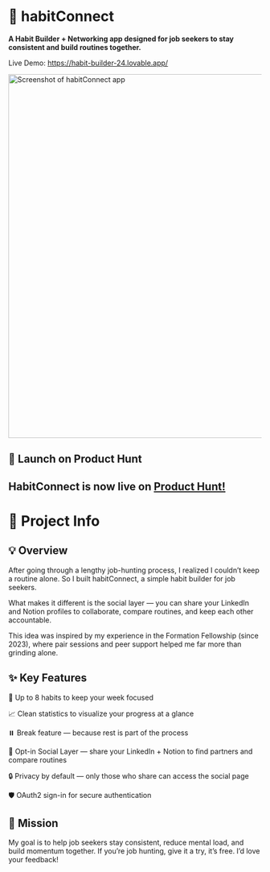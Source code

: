 

# 🌱 habitConnect

**A Habit Builder + Networking app designed for job seekers to stay consistent and build routines together.**

Live Demo: https://habit-builder-24.lovable.app/




<img width="773" height="723" alt="Screenshot of habitConnect app" src="https://github.com/user-attachments/assets/cbd13616-0701-4b3d-85b1-0300806f83e1" />

## 🚀 Launch on Product Hunt
HabitConnect is now live on [Product Hunt!](https://www.producthunt.com/products/habitconnect)
---
# 🔗 Project Info

## 💡 Overview

After going through a lengthy job-hunting process, I realized I couldn’t keep a routine alone.
So I built habitConnect, a simple habit builder for job seekers.

What makes it different is the social layer — you can share your LinkedIn and Notion profiles to collaborate, compare routines, and keep each other accountable.

This idea was inspired by my experience in the Formation Fellowship (since 2023), where pair sessions and peer support helped me far more than grinding alone.

## ✨ Key Features

🎯 Up to 8 habits to keep your week focused

📈 Clean statistics to visualize your progress at a glance

⏸️ Break feature — because rest is part of the process

🤝 Opt-in Social Layer — share your LinkedIn + Notion to find partners and compare routines

🔒 Privacy by default — only those who share can access the social page

🛡️ OAuth2 sign-in for secure authentication

## 🎯 Mission

My goal is to help job seekers stay consistent, reduce mental load, and build momentum together.
If you’re job hunting, give it a try, it’s free. I’d love your feedback!





